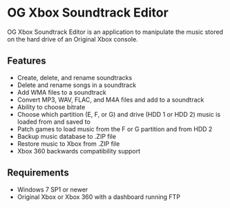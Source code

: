 # OG Xbox Soundtrack Editor
OG Xbox Soundtrack Editor is an application to manipulate the music stored on the hard drive of an Original Xbox console.

## Features
* Create, delete, and rename soundtracks
* Delete and rename songs in a soundtrack
* Add WMA files to a soundtrack
* Convert MP3, WAV, FLAC, and M4A files and add to a soundtrack
* Ability to choose bitrate
* Choose which partition (E, F, or G) and drive (HDD 1 or HDD 2) music is loaded from and saved to
* Patch games to load music from the F or G partition and from HDD 2
* Backup music database to .ZIP file
* Restore music to Xbox from .ZIP file
* Xbox 360 backwards compatibility support

## Requirements
* Windows 7 SP1 or newer
* Original Xbox or Xbox 360 with a dashboard running FTP